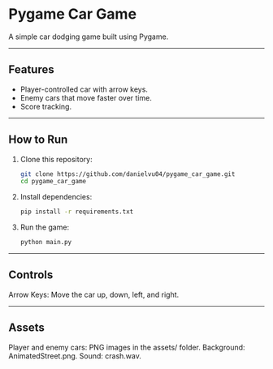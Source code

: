 # Pygame Car Game

A simple car dodging game built using Pygame.

---

## Features
- Player-controlled car with arrow keys.
- Enemy cars that move faster over time.
- Score tracking.

---

## How to Run
1. Clone this repository:
   ```bash
   git clone https://github.com/danielvu04/pygame_car_game.git
   cd pygame_car_game
   ```
2. Install dependencies:
   ```bash
   pip install -r requirements.txt
   ```
3. Run the game:
   ```bash
   python main.py
   ```

---

## Controls
Arrow Keys: Move the car up, down, left, and right.

---

## Assets
Player and enemy cars: PNG images in the assets/ folder.
Background: AnimatedStreet.png.
Sound: crash.wav.